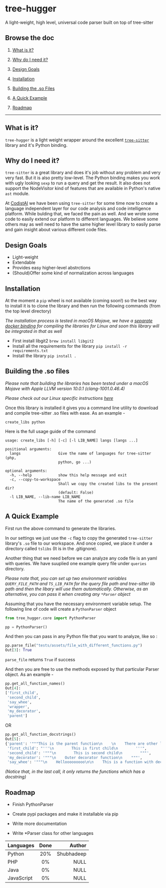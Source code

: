 # tree-hugger
A light-weight, high level, universal code parser built on top of tree-sitter

## Browse the doc

1. [What is it?](#what-is-it)

2. [Why do I need it?](#why-do-i-need-it)

3. [Design Goals](#design-goals)

4. [Installation](#installation)

5. [Building the .so Files](#building-the-so-files)

6. [A Quick Example](#a-quick-example)

7. [Roadmap](#roadmap)

-------------



## What is it?

`tree-hugger` is a light weight wrapper around the excellent [`tree-sitter`](https://github.com/tree-sitter/tree-sitter) library and it's Python binding. 

## Why do I need it?

`tree-sitter` is a great library and does it's job without any problem and very very fast. But it is also pretty low-level. The Python binding makes you work with ugly looking `sexp` to run a query and get the result. It also does not support the NodeVisitor kind of features that are available in Python's native `ast` module.

At [CodistAI](https://codist-ai.com) we have been using `tree-sitter` for some time now to create a language independent layer for our code analysis and code intelligence platform. While bulding that, we faced the pain as well. And we wrote some code to easily extend our platform to different languages. We believe some others may as well need to have the same higher level library to easily parse and gain insight about various different code files.

## Design Goals

- Light-weight
- Extendable
- Provides easy higher-level abstrctions
- (Should)Offer some kind of normalization across languages

## Installation

At the moment a `pip` wheel is not available (coming soon!) so the best way to install it is to clone the library and then run the following commands (from the top level directory)

_The installation process is tested in macOS Mojave, we have a [separate docker binding](https://github.com/autosoft-dev/tree-sitter-docker) for compiling the libraries for Linux and soon this library will be integrated in that as well_

- First install libgit2 `brew install libgit2`
- Install all the requirements for the library `pip install -r requirements.txt`
- Install the library `pip install .`

## Building the .so files

_Please note that building the libraries has been tested under a macOS Mojave with Apple LLVM version 10.0.1 (clang-1001.0.46.4)_

_Please check out our Linux specific instructions [here](https://github.com/autosoft-dev/tree-sitter-docker)_

Once this library is installed it gives you a command line utility to download and compile tree-sitter .so files with ease. As an example - 

```
create_libs python
```

Here is the full usage guide of the command

```
usage: create_libs [-h] [-c] [-l LIB_NAME] langs [langs ...]

positional arguments:
  langs                 Give the name of languages for tree-sitter (php,
                        python, go ...)

optional arguments:
  -h, --help            show this help message and exit
  -c, --copy-to-workspace
                        Shall we copy the created libs to the present dir?
                        (default: False)
  -l LIB_NAME, --lib-name LIB_NAME
                        The name of the generated .so file
```

## A Quick Example

First run the above command to generate the libraries. 

In our settings we just use the `-c` flag to copy the generated `tree-sitter` library's `.so` file to our workspace.
And once copied, we place it under a directory called `tslibs` (It is in the .gitignore).

Another thing that we need before we can analyze any code file is an yaml with queries. We have suuplied one example query file
under `queries` directory. 

*Please note that, you can set up two environment variables `QUERY_FILE_PATH` and `TS_LIB_PATH` for the query file path and 
tree-sitter lib path and then the libary will use them automatically. Otherwise, as an alternative, you can pass it when creating any `*Parser` object*

Assuming that you have the necessary environment variable setup. The following line of code will create a `PythonParser` object

```python
from tree_hugger.core import PythonParser

pp = PythonParser()
```

And then you can pass in any Python file that you want to analyze, like so :

```python
pp.parse_file("tests/assets/file_with_different_functions.py")
Out[3]: True
```

`parse_file` returns `True` if success

And then you are free to use the methods exposed by that particular Parser object. As an example - 

```python
pp.get_all_function_names()
Out[4]:
['first_child',
 'second_child',
 'say_whee',
 'wrapper',
 'my_decorator',
 'parent']
```

OR

```python
pp.get_all_function_docstrings()
Out[5]:
{'parent': '"""This is the parent function\n    \n    There are other lines in the doc string\n    This is the third line\n\n    And this is the fourth\n    """',
 'first_child': "'''\n        This is first child\n        '''",
 'second_child': '"""\n        This is second child\n        """',
 'my_decorator': '"""\n    Outer decorator function\n    """',
 'say_whee': '"""\n    Hellooooooooo\n\n    This is a function with decorators\n    """'}
 ```

 *(Notice that, in the last call, it only returns the functions which has a docstring)*


 ## Roadmap

 * Finish PythonParser

 * Create pypi packages and make it installable via pip

 * Write more documentation

 * Write *Parser class for other languages

| Languages        | Done           | Author  |
| ------------- |:-------------:| -----:|
| Python     | 20% | Shubhadeep |
| PHP      | 0%      |   NULL |
| Java | 0%      |    NULL |
| JavaScript | 0%      | NULL | 